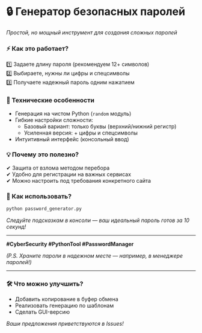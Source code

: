 # **🔒 Генератор безопасных паролей**  
*Простой, но мощный инструмент для создания сложных паролей*  

### **⚡ Как это работает?**  
1️⃣ Задаете длину пароля (рекомендуем 12+ символов)  
2️⃣ Выбираете, нужны ли цифры и спецсимволы  
3️⃣ Получаете надежный пароль одним нажатием  

### **🔧 Технические особенности**  
- Генерация на чистом Python (`random` модуль)  
- Гибкие настройки сложности:  
  - Базовый вариант: только буквы (верхний/нижний регистр)  
  - Усиленная версия: + цифры и спецсимволы  
- Интуитивный интерфейс (консольный ввод)  

### **💡 Почему это полезно?**  
✔ Защита от взлома методом перебора  
✔ Удобно для регистрации на важных сервисах  
✔ Можно настроить под требования конкретного сайта  

### **🚀 Как использовать?**  
```bash
python password_generator.py
```
*Следуйте подсказкам в консоли — ваш идеальный пароль готов за 10 секунд!*  

---  
**#CyberSecurity #PythonTool #PasswordManager**  

*(P.S. Храните пароли в надежном месте — например, в менеджере паролей!)*  

---

### **🛠 Что можно улучшить?**  
- Добавить копирование в буфер обмена  
- Реализовать генерацию по шаблонам  
- Сделать GUI-версию  

*Ваши предложения приветствуются в Issues!*